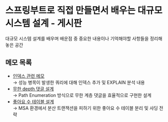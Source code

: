 # 스프링부트로 직접 만들면서 배우는 대규모 시스템 설계 - 게시판
대규모 시스템 설계를 배우며 배운점 중 중요한 내용이나 기억해야할 사항들을 정리해 놓은 공간
## 메모 목록
- [인덱스 관련 메모](service/article/memo/index.md)<br>
  → 성능 병목이 발생한 쿼리에 대해 인덱스 추가 및 EXPLAIN 분석 내용
- [무한 depth 댓글 설계](service/comment/memo/comment-infinite-depth.md)<br>
  → Path Enumeration 방식으로 무한 계층 댓글을 효율적으로 구현한 설계
- [좋아요 수 테이블 설계](service/like/memo/like.md)<br>
  → MSA 환경에서 분산 트랜잭션을 피하기 위한 좋아요 수 테이블 분리 및 샤딩 전략